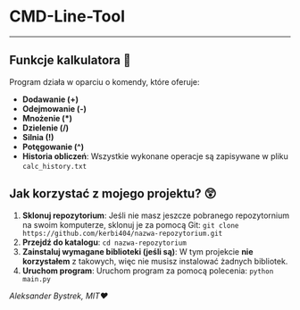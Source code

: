 # CMD-Line-Tool



---

## Funkcje kalkulatora 🚀

Program działa w oparciu o komendy, które oferuje:

- **Dodawanie (+)**
- **Odejmowanie (-)**
- **Mnożenie (*)**
- **Dzielenie (/)**
- **Silnia (!)**
- **Potęgowanie (^)**
- **Historia obliczeń**: Wszystkie wykonane operacje są zapisywane w pliku `calc_history.txt`

## Jak korzystać z mojego projektu? 😲
1. **Sklonuj repozytorium**: Jeśli nie masz jeszcze pobranego repozytornium na swoim komputerze, sklonuj je za pomocą Git:
 ``git clone https://github.com/kerbi404/nazwa-repozytorium.git``
2. **Przejdź do katalogu**:
``cd nazwa-repozytorium``
3. **Zainstaluj wymagane biblioteki (jeśli są)**: W tym projekcie **nie korzystałem** z takowych, więc nie musisz instalować żadnych bibliotek.
4. **Uruchom program**: Uruchom program za pomocą polecenia:
``python main.py``


*Aleksander Bystrek, MIT❤*
